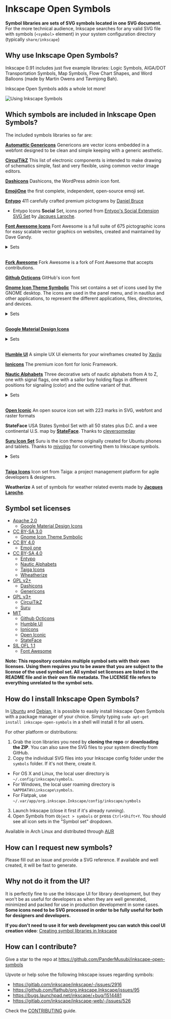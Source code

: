 # Inkscape Open Symbols

**Symbol libraries are sets of SVG symbols located in one SVG document.** For the more technical audience, Inkscape searches for any valid SVG file with symbols (```<symbol>``` element) in your system configuration directory (typically ```share/inkscape```)

## Why use Inkscape Open Symbols?

Inkscape 0.91 includes just five example libraries: Logic Symbols, AIGA/DOT Transportation Symbols, Map Symbols, Flow Chart Shapes, and Word Balloons (made by Martin Owens and Tavmjong Bah).

Inkscape Open Symbols adds a whole lot more!

![Using Inkscape Symbols](http://i.imgur.com/fHiouO8.png)

## Which symbols are included in Inkscape Open Symbols?

The included symbols libraries so far are:

**[Automattic Genericons](https://github.com/Automattic/Genericons)** Genericons are vector icons embedded in a webfont designed to be clean and simple keeping with a generic aesthetic.

**[CircuiTikZ](https://github.com/circuitikz/circuitikz/)** This list of electronic components is intended to make drawing of schematics simple, fast and very flexible, using common vector image editors.

**[Dashicons](https://github.com/WordPress/dashicons)** Dashicons, the WordPress admin icon font.

**[EmojiOne](http://emojione.com/)** the first complete, independent, open-source emoji set.

**[Entypo](http://www.entypo.com/)** 411 carefully crafted premium pictograms by [Daniel Bruce](http://www.danielbruce.se/)
* Entypo Icons **Social** Set, icons ported from [Entypo's Social Extension SVG Set](http://www.entypo.com/) by [Jacques Laroche](http://currentperspectives.org/about/).

**[Font Awesome Icons](http://fortawesome.github.io/Font-Awesome/icons/)**
Font Awesome is a full suite of 675 pictographic icons for easy scalable vector graphics on websites, created and maintained by Dave Gandy.

<details>
<summary>Sets</summary>

* Font Awesome **Brands** Set
* Font Awesome **Solid** Set
* Font Awesome **Regular** Set

</details>
<br/>

**[Fork Awesome](https://forkaweso.me/Fork-Awesome/)**
Fork Awesome is a fork of Font Awesome that accepts contributions.

**[Github Octicons](https://octicons.github.com/)**
GitHub's icon font

**[Gnome Icon Theme Symbolic](https://git.gnome.org//browse/gnome-icon-theme-symbolic/)**
This set contains a set of icons used by the GNOME desktop. The icons are used in the panel menu, and in nautilus and other applications, to represent the different applications, files, directories, and devices.

<details>
<summary>Sets</summary>

* Gnome Symbolic **Action** Set
* Gnome Symbolic **Apps** Set
* Gnome Symbolic **Categories** Set
* Gnome Symbolic **Devices** Set
* Gnome Symbolic **Emblems** Set
* Gnome Symbolic **Emotes** Set
* Gnome Symbolic **Mimetypes** Set
* Gnome Symbolic **Places** Set
* Gnome Symbolic **Status** Set

</details>
<br/>

**[Google Material Design Icons](https://github.com/google/material-design-icons)**

<details>
<summary>Sets</summary>

Google Material Design are available in the following styles.

Set               | normal | Outlined | Round | Sharp | Twotone
------------------|--------|----------|-------|-------|--------
**Action**        | ✓      | WIP      | WIP   | WIP   | WIP
**Alert**         | ✓      | WIP      | WIP   | WIP   | WIP
**AV**            | ✓      | WIP      | WIP   | WIP   | WIP
**Communication** | ✓      | WIP      | WIP   | WIP   | WIP
**Content**       | ✓      | WIP      | WIP   | WIP   | WIP
**Device**        | ✓      | WIP      | WIP   | WIP   | WIP
**Editor**        | ✓      | WIP      | WIP   | WIP   | WIP
**File**          | ✓      | WIP      | WIP   | WIP   | WIP
**Hardware**      | ✓      | WIP      | WIP   | WIP   | WIP
**Home**          | WIP    | WIP      | WIP   | WIP   | WIP
**Image**         | ✓      | WIP      | WIP   | WIP   | WIP
**Maps**          | ✓      | WIP      | WIP   | WIP   | WIP
**Navigation**    | ✓      | WIP      | WIP   | WIP   | WIP
**Notification**  | ✓      | WIP      | WIP   | WIP   | WIP
**Places**        | ✓      | WIP      | WIP   | WIP   | WIP
**Search**        | WIP    | WIP      | WIP   | WIP   | WIP
**Social**        | ✓      | WIP      | WIP   | WIP   | WIP
**Toggle**        | ✓      | WIP      | WIP   | WIP   | WIP

Here WIP stands for work in progress and the related files should not yet be
packaged for distribution.

A live [preview](http://google.github.io/material-design-icons/) of this icon set is available at the Google Material Design github repo.

</details>
<br/>

**[Humble UI](https://github.com/PanderMusubi/inkscape-open-symbols/wiki/Humble-UI)**
A simple UX UI elements for your wireframes created by [Xaviju](https://github.com/Xaviju)

**[Ionicons](http://ionicons.com/)** The premium icon font for Ionic Framework.

**[Nautic Alphabets](https://inkscape.org/~Moini/galleries/symbols/)** Three decorative sets of nautic alphabets from A to Z, one with signal flags, one with a sailor boy holding flags in different positions for signaling (color) and the outline variant of that.

<details>
<summary>Sets</summary>
 
* **Maritime Signal Flags** Set – [Flags for maritime signaling](https://en.wikipedia.org/wiki/Maritime_signal_flag) and ship decoration (37 symbols, A-Z plus Space and numbers, fixed color)
* **Flag Semaphore Color** Set – [Flag semaphore for maritime signaling](https://en.wikipedia.org/wiki/Flag_semaphore), color variant (30 symbols, A-Z plus some punctuation, fixed color)
* **Flag Semaphore Outline** Set – Flag semaphore for maritime signaling, outline variant (same as above, color can be changed)

</details>
<br/>

**[Open Iconic](https://github.com/iconic/open-iconic)** An open source icon set with 223 marks in SVG, webfont and raster formats

**StateFace** USA States Symbol Set with all 50 states plus D.C. and a wee continental U.S. map by **[StateFace](https://propublica.github.io/stateface/)**. Thanks to [cleversomeday](https://github.com/cleversomeday)

**[Suru Icon Set](https://snwh.org/suru)**
Suru is the icon theme originally created for Ubuntu phones and tablets. Thanks to [mivoligo](https://github.com/mivoligo) for converting them to Inkscape symbols.

<details>
<summary>Sets</summary>

* Ubuntu Suru **Actions** Set
* Ubuntu Suru **Apps** Set
* Ubuntu Suru **Devices** Set
* Ubuntu Suru **Mimetypes** Set
* Ubuntu Suru **Status** Set

</details>
<br/>

**[Taiga Icons](https://github.com/taigaio)** Icon set from Taiga: a project management platform for agile developers & designers.

**Weatherize** A set of symbols for weather related events made by **[Jacques Laroche](http://currentperspectives.org/about/)**.
        
## Symbol set licenses

- [Apache 2.0]
  - [Google Material Design Icons](https://github.com/google/material-design-icons/blob/master/LICENSE)
- [CC BY-SA 3.0]
  - [Gnome Icon Theme Symbolic](https://git.gnome.org//browse/gnome-icon-theme-symbolic/)
- [CC BY 4.0]
  - [Emoji one](http://emojione.com/licensing/)
- [CC BY-SA 4.0]
  - [Entypo](http://www.entypo.com/)
  - [Nautic Alphabets](https://inkscape.org/~Moini/galleries/symbols/)
  - [Taiga Icons](https://github.com/taigaio/taiga-design/blob/master/LICENSE)
  - [Wheatherize](https://github.com/jlar0che)
- [GPL v2+]
  - [Dashicons](https://github.com/WordPress/dashicons/blob/master/gpl.txt)
  - [Genericons](https://github.com/Automattic/genericons-neue/blob/master/COPYING.md)
- [GPL v3+]
  - [CircuiTikZ](https://github.com/circuitikz/circuitikz/blob/master/gpl-3.0_license.txt)
  - [Suru](https://github.com/snwh/suru-icon-theme/blob/master/COPYING)
- [MIT]
  - [Github Octicons](https://github.com/primer/octicons/blob/master/LICENSE)
  - [Humble UI](https://github.com/PanderMusubi/inkscape-open-symbols/wiki/Humble-UI)
  - [Ionicons](https://github.com/ionic-team/ionicons/blob/master/LICENSE)
  - [Open Iconic](https://github.com/iconic/open-iconic/blob/master/ICON-LICENSE)
  - [StateFace](https://propublica.github.io/stateface/)
- [SIL OFL 1.1]
  - [Font Awesome](http://fontawesome.io/license/)
  
**Note: This repository contains multiple symbol sets with their own licenses. Using them requires you to be aware that you are subject to the license of the used symbol set. All symbol set licenses are listed in the README file and in their own file metadata. The LICENSE file refers to everything unrelated to the symbol sets.**

[Apache 2.0]: http://www.apache.org/licenses/LICENSE-2.0
[CC0 Public Domain Dedication]: https://creativecommons.org/publicdomain/zero/1.0/
[CC BY-SA 3.0]: https://creativecommons.org/licenses/by-sa/3.0/
[CC BY 4.0]: https://creativecommons.org/licenses/by/4.0/
[CC BY-SA 4.0]: https://creativecommons.org/licenses/by-sa/4.0/
[GPL v2+]: https://www.gnu.org/licenses/gpl-2.0.en.html
[GPL V3+]: https://www.gnu.org/licenses/gpl-3.0.en.html
[MIT]: https://opensource.org/licenses/MIT
[SIL OFL 1.1]: http://scripts.sil.org/OFL


## How do I install Inkscape Open Symbols?

In [Ubuntu] and [Debian], it is possible to easily install Inkscape Open Symbols with a package manager of your choice. Simply typing `sudo apt-get install inkscape-open-symbols` in a shell will install it for all users.

For other platform or distributions:
1. Grab the icon libraries you need by **cloning the repo** or **downloading the ZIP**. You can also save the SVG files to your system directly from GitHub.
2. Copy the individual SVG files into your Inkscape config folder under the ```symbols``` folder. If it's not there, create it.
  - For OS X and Linux, the local user directory is `~/.config/inkscape/symbols`.
  - For Windows, the local user roaming directory is `%APPDATA%\inkscape\symbols`.
  - For Flatpak, use `~/.var/app/org.inkscape.Inkscape/config/inkscape/symbols`
3. Launch Inkscape (close it first if it's already running).
4. Open Symbols from ```Object > symbols``` or press ```Ctrl+Shift+Y```. You should see all icon sets in the "Symbol set" dropdown.

Available in Arch Linux and distributed through [AUR]

[Ubuntu]: https://packages.ubuntu.com/search?keywords=inkscape-open-symbols
[Debian]: https://packages.debian.org/search?keywords=inkscape-open-symbols
[AUR]: https://aur.archlinux.org/packages/inkscape-open-symbols-git/

## How can I request new symbols?

Please fill out an issue and provide a SVG reference. If available and well created, it will be fast to generate.

## Why not do it from the UI?

It is perfectly fine to use the Inkscape UI for library development, but they won't be as useful for developers as when they are well generated, minimized and packed for use in production development in some cases.
**Some icons need to be SVG processed in order to be fully useful for both for designers and developers.**

**If you don't need to use it for web development you can watch this cool UI creation video**: [Creating symbol libraries in Inkscape](https://www.youtube.com/watch?v=jdaGB0zCdHw)

## How can I contribute?

Give a star to the repo at https://github.com/PanderMusubi/inkscape-open-symbols

Upvote or help solve the following Inkscape issues regarding symbols:
- https://gitlab.com/inkscape/inkscape/-/issues/2916
- https://github.com/flathub/org.inkscape.Inkscape/issues/95
- https://bugs.launchpad.net/inkscape/+bug/1514481
- https://gitlab.com/inkscape/inkscape-web/-/issues/526

Check the [CONTRIBUTING](https://github.com/PanderMusubi/inkscape-open-symbols/blob/master/CONTRIBUTING.md) guide.

